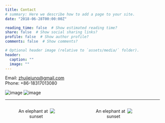 ```yaml
---
title: Contact
# summary: Here we describe how to add a page to your site.
date: "2018-06-28T00:00:00Z"

reading_time: false  # Show estimated reading time?
share: false  # Show social sharing links?
profile: false  # Show author profile?
comments: false  # Show comments?

# Optional header image (relative to `assets/media/` folder).
header:
  caption: ""
  image: ""
---
```


Email: [zhujiejuno@gmail.com](mailto:zhujiejuno@gmail.com)  
Phone: +86-18317013080   

![image](https://user-images.githubusercontent.com/15907990/146064630-fe459b40-098a-4921-9c84-94869dfdb5ba.jpeg) ![image](https://user-images.githubusercontent.com/15907990/146064630-fe459b40-098a-4921-9c84-94869dfdb5ba.jpeg)

------------------

<div class="aside">
    <div style="width:40%; float:left; margin-right:10%">
        <figure>
            <img src="https://user-images.githubusercontent.com/15907990/146064630-fe459b40-098a-4921-9c84-94869dfdb5ba.jpeg" align="right">
            <figcaption style="text-align: center">An elephant at sunset</figcaption>
        </figure>
    </div>
    <div style="width:40%; float:right; margin-right:10%">
        <figure>
            <img src="https://user-images.githubusercontent.com/15907990/146064630-fe459b40-098a-4921-9c84-94869dfdb5ba.jpeg" align="right">
            <figcaption style="text-align: center">An elephant at sunset</figcaption>
        </figure>
    </div>
</div>